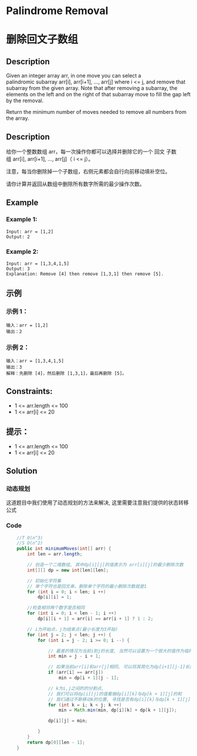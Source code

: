 # Palindrome Removal
# 删除回文子数组

## Description
Given an integer array arr, in one move you can select a palindromic subarray arr[i], arr[i+1], ..., arr[j] where i <= j, and remove that subarray from the given array. Note that after removing a subarray, the elements on the left and on the right of that subarray move to fill the gap left by the removal.

Return the minimum number of moves needed to remove all numbers from the array.

## Description
给你一个整数数组 arr，每一次操作你都可以选择并删除它的一个 回文 子数组 arr[i], arr[i+1], ..., arr[j]（ i <= j）。

注意，每当你删除掉一个子数组，右侧元素都会自行向前移动填补空位。

请你计算并返回从数组中删除所有数字所需的最少操作次数。


## Example
### Example 1:
    Input: arr = [1,2]
    Output: 2

### Example 2:
    Input: arr = [1,3,4,1,5]
    Output: 3
    Explanation: Remove [4] then remove [1,3,1] then remove [5].


## 示例
### 示例 1：
    输入：arr = [1,2]
    输出：2

### 示例 2：
    输入：arr = [1,3,4,1,5]
    输出：3
    解释：先删除 [4]，然后删除 [1,3,1]，最后再删除 [5]。


## Constraints:
* 1 <= arr.length <= 100
* 1 <= arr[i] <= 20

## 提示：
* 1 <= arr.length <= 100
* 1 <= arr[i] <= 20



## Solution
### 动态规划
这道题目中我们使用了动态规划的方法来解决, 这里需要注意我们提供的状态转移公式

### Code

```java
    //T O(n^3)
    //S O(n^2)
    public int minimumMoves(int[] arr) {
        int len = arr.length;

        // 创造一个二维数组, 其中dp[i][j]的值表示为 arr[i][j]的最少删除次数
        int[][] dp = new int[len][len];

        // 初始化字符集
        // 单个字符也是回文串，删除单个字符的最小删除次数就是1
        for (int i = 0; i < len; i ++)
            dp[i][i] = 1;

        //检查相邻两个数字是否相同
        for (int i = 0; i < len - 1; i ++)
            dp[i][i + 1] = arr[i] == arr[i + 1] ? 1 : 2;

        // i为开始点，j为结束点(最小长度为3开始)
        for (int j = 2; j < len; j ++) {
            for (int i = j - 2; i >= 0; i --) {

                // 最差的情况为当前i到j的长度, 当然可以设置为一个很大的值作为临时值
                int min = j - i + 1;

                // 如果当前arr[i]和arr[j]相同, 可以将其简化为dp[i+1][j-1]长度
                if (arr[i] == arr[j])
                    min = dp[i + 1][j - 1];

                // k为i,j之间的的分割点,
                // 我们可以将dp[i][j]的值看做dp[i][k]与dp[k + 1][j]的和
                // 我们通过不断移动k的位置, 寻找是否有dp[i][k]与dp[k + 1][j]的和更小
                for (int k = i; k < j; k ++)
                    min = Math.min(min, dp[i][k] + dp[k + 1][j]);

                dp[i][j] = min;

            }
        }
        return dp[0][len - 1];
    }
```